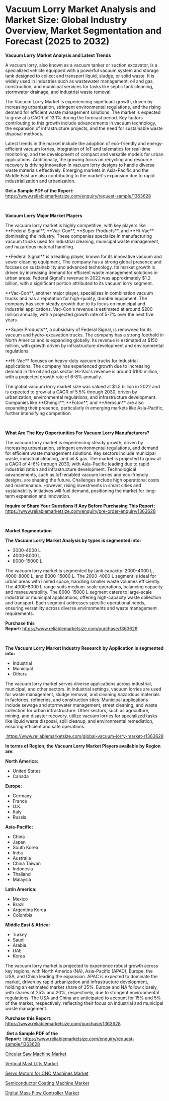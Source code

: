 <p><h1>Vacuum Lorry Market Analysis and Market Size: Global Industry Overview, Market Segmentation and Forecast (2025 to 2032)</h1></p><p><strong>Vacuum Lorry Market Analysis and Latest Trends</strong></p>
<p><p>A vacuum lorry, also known as a vacuum tanker or suction excavator, is a specialized vehicle equipped with a powerful vacuum system and storage tank designed to collect and transport liquid, sludge, or solid waste. It is widely used in industries such as wastewater management, oil and gas, construction, and municipal services for tasks like septic tank cleaning, stormwater drainage, and industrial waste removal.</p><p>The Vacuum Lorry Market is experiencing significant growth, driven by increasing urbanization, stringent environmental regulations, and the rising demand for efficient waste management solutions. The market is expected to grow at a CAGR of 13.1% during the forecast period. Key factors contributing to this growth include advancements in vacuum technology, the expansion of infrastructure projects, and the need for sustainable waste disposal methods.</p><p>Latest trends in the market include the adoption of eco-friendly and energy-efficient vacuum lorries, integration of IoT and telematics for real-time monitoring, and the development of compact and versatile models for urban applications. Additionally, the growing focus on recycling and resource recovery is driving innovation in vacuum lorry designs to handle diverse waste materials effectively. Emerging markets in Asia-Pacific and the Middle East are also contributing to the market's expansion due to rapid industrialization and urbanization.</p></p>
<p><strong>Get a Sample PDF of the Report:&nbsp;</strong> <a href="https://www.reliablemarketsize.com/enquiry/request-sample/1363628?utm_campaign=1991&utm_medium=2&utm_source=Github&utm_content=ia&utm_term=22012025&utm_id=vacuum-lorry">https://www.reliablemarketsize.com/enquiry/request-sample/1363628</a></p>
<p>&nbsp;</p>
<p><strong>Vacuum Lorry Major Market Players</strong></p>
<p><p>The vacuum lorry market is highly competitive, with key players like **Federal Signal**, **Vac-Con**, **Super Products**, and **Hi-Vac** dominating the industry. These companies specialize in manufacturing vacuum trucks used for industrial cleaning, municipal waste management, and hazardous material handling.</p><p>**Federal Signal** is a leading player, known for its innovative vacuum and sewer cleaning equipment. The company has a strong global presence and focuses on sustainability and advanced technology. Its market growth is driven by increasing demand for efficient waste management solutions in urban areas. Federal Signal's revenue in 2022 was approximately $1.2 billion, with a significant portion attributed to its vacuum lorry segment.</p><p>**Vac-Con**, another major player, specializes in combination vacuum trucks and has a reputation for high-quality, durable equipment. The company has seen steady growth due to its focus on municipal and industrial applications. Vac-Con's revenue is estimated at around $200 million annually, with a projected growth rate of 5-7% over the next five years.</p><p>**Super Products**, a subsidiary of Federal Signal, is renowned for its vacuum and hydro-excavation trucks. The company has a strong foothold in North America and is expanding globally. Its revenue is estimated at $150 million, with growth driven by infrastructure development and environmental regulations.</p><p>**Hi-Vac** focuses on heavy-duty vacuum trucks for industrial applications. The company has experienced growth due to increasing demand in the oil and gas sector. Hi-Vac's revenue is around $100 million, with a projected growth rate of 6-8% annually.</p><p>The global vacuum lorry market size was valued at $1.5 billion in 2022 and is expected to grow at a CAGR of 5.5% through 2030, driven by urbanization, environmental regulations, and infrastructure development. Companies like **Chengli**, **Foton**, and **Aerosun** are also expanding their presence, particularly in emerging markets like Asia-Pacific, further intensifying competition.</p></p>
<p>&nbsp;</p>
<p><strong>What Are The Key Opportunities For Vacuum Lorry Manufacturers?</strong></p>
<p><p>The vacuum lorry market is experiencing steady growth, driven by increasing urbanization, stringent environmental regulations, and demand for efficient waste management solutions. Key sectors include municipal waste, industrial cleaning, and oil & gas. The market is projected to grow at a CAGR of 4-6% through 2030, with Asia-Pacific leading due to rapid industrialization and infrastructure development. Technological advancements, such as IoT-enabled vacuum lorries and eco-friendly designs, are shaping the future. Challenges include high operational costs and maintenance. However, rising investments in smart cities and sustainability initiatives will fuel demand, positioning the market for long-term expansion and innovation.</p></p>
<p><strong>Inquire or Share Your Questions If Any Before Purchasing This Report:</strong> <a href="https://www.reliablemarketsize.com/enquiry/pre-order-enquiry/1363628?utm_campaign=1991&utm_medium=2&utm_source=Github&utm_content=ia&utm_term=22012025&utm_id=vacuum-lorry">https://www.reliablemarketsize.com/enquiry/pre-order-enquiry/1363628</a></p>
<p>&nbsp;</p>
<p><strong>Market Segmentation</strong></p>
<p><strong>The Vacuum Lorry Market Analysis by types is segmented into:</strong></p>
<p><ul><li>2000-4000 L</li><li>4000-8000 L</li><li>8000-15000 L</li></ul></p>
<p><p>The vacuum lorry market is segmented by tank capacity: 2000-4000 L, 4000-8000 L, and 8000-15000 L. The 2000-4000 L segment is ideal for urban areas with limited space, handling smaller waste volumes efficiently. The 4000-8000 L range suits medium-scale operations, balancing capacity and maneuverability. The 8000-15000 L segment caters to large-scale industrial or municipal applications, offering high-capacity waste collection and transport. Each segment addresses specific operational needs, ensuring versatility across diverse environments and waste management requirements.</p></p>
<p><strong>Purchase this Report:&nbsp;</strong><a href="https://www.reliablemarketsize.com/purchase/1363628?utm_campaign=1991&utm_medium=2&utm_source=Github&utm_content=ia&utm_term=22012025&utm_id=vacuum-lorry">https://www.reliablemarketsize.com/purchase/1363628</a></p>
<p>&nbsp;</p>
<p><strong>The Vacuum Lorry Market Industry Research by Application is segmented into:</strong></p>
<p><ul><li>Industrial</li><li>Municipal</li><li>Others</li></ul></p>
<p><p>The vacuum lorry market serves diverse applications across industrial, municipal, and other sectors. In industrial settings, vacuum lorries are used for waste management, sludge removal, and cleaning hazardous materials in factories, refineries, and construction sites. Municipal applications include sewage and stormwater management, street cleaning, and waste collection for urban infrastructure. Other sectors, such as agriculture, mining, and disaster recovery, utilize vacuum lorries for specialized tasks like liquid waste disposal, spill cleanup, and environmental remediation, ensuring efficient and safe operations.</p></p>
<p><a href="https://www.reliablemarketsize.com/global-vacuum-lorry-market-r1363628?utm_campaign=1991&utm_medium=2&utm_source=Github&utm_content=ia&utm_term=22012025&utm_id=vacuum-lorry">&nbsp;https://www.reliablemarketsize.com/global-vacuum-lorry-market-r1363628</a></p>
<p><strong>In terms of Region, the Vacuum Lorry Market Players available by Region are:</strong></p>
<p>
    <p> <strong> North America: </strong>
        <ul>
            <li>United States</li>
            <li>Canada</li>
        </ul>
        </p> 
    <p> <strong> Europe: </strong>
        <ul>
            <li>Germany</li>
            <li>France</li>
            <li>U.K.</li>
            <li>Italy</li>
            <li>Russia</li>
        </ul>
        </p> 
    <p> <strong> Asia-Pacific: </strong>
        <ul>
            <li>China</li>
            <li>Japan</li>
            <li>South Korea</li>
            <li>India</li>
            <li>Australia</li>
            <li>China Taiwan</li>
            <li>Indonesia</li>
            <li>Thailand</li>
            <li>Malaysia</li>
        </ul>
        </p> 
    <p> <strong> Latin America: </strong>
        <ul>
            <li>Mexico</li>
            <li>Brazil</li>
            <li>Argentina Korea</li>
            <li>Colombia</li>
        </ul>
        </p> 
    <p> <strong> Middle East & Africa: </strong>
        <ul>
            <li>Turkey</li>
            <li>Saudi</li>
            <li>Arabia</li>
            <li>UAE</li>
            <li>Korea</li>
        </ul>
    </p>
    </p>
<p><p>The vacuum lorry market is projected to experience robust growth across key regions, with North America (NA), Asia-Pacific (APAC), Europe, the USA, and China leading the expansion. APAC is expected to dominate the market, driven by rapid urbanization and infrastructure development, holding an estimated market share of 35%. Europe and NA follow closely, with shares of 25% and 20%, respectively, due to stringent environmental regulations. The USA and China are anticipated to account for 15% and 5% of the market, respectively, reflecting their focus on industrial and municipal waste management.</p></p>
<p><strong>Purchase this Report: </strong><a href="https://www.reliablemarketsize.com/purchase/1363628?utm_campaign=1991&utm_medium=2&utm_source=Github&utm_content=ia&utm_term=22012025&utm_id=vacuum-lorry">https://www.reliablemarketsize.com/purchase/1363628</a></p>
<p>&nbsp;<strong>Get a Sample PDF of the Report:&nbsp;&nbsp;</strong><a href="https://www.reliablemarketsize.com/enquiry/request-sample/1363628?utm_campaign=1991&utm_medium=2&utm_source=Github&utm_content=ia&utm_term=22012025&utm_id=vacuum-lorry">https://www.reliablemarketsize.com/enquiry/request-sample/1363628</a></p>
<p><strong></strong></p>
<p><p><a href="https://www.linkedin.com/pulse/circular-saw-machine-market-insights-revenue-forecast-91-cagr-4slbe?utm_campaign=1991&utm_medium=2&utm_source=Github&utm_content=ia&utm_term=22012025&utm_id=vacuum-lorry">Circular Saw Machine Market</a></p><p><a href="https://www.linkedin.com/pulse/vertical-mast-lifts-market-trends-forecast-growth-potential-p0cic?utm_campaign=1991&utm_medium=2&utm_source=Github&utm_content=ia&utm_term=22012025&utm_id=vacuum-lorry">Vertical Mast Lifts Market</a></p><p><a href="https://www.linkedin.com/pulse/servo-motors-cnc-machines-market-refracting-trends-zyo0c?utm_campaign=1991&utm_medium=2&utm_source=Github&utm_content=ia&utm_term=22012025&utm_id=vacuum-lorry">Servo Motors for CNC Machines Market</a></p><p><a href="https://www.linkedin.com/pulse/strong-growth-anticipated-global-semiconductor-coating-machine-bdn4e?utm_campaign=1991&utm_medium=2&utm_source=Github&utm_content=ia&utm_term=22012025&utm_id=vacuum-lorry">Semiconductor Coating Machine Market</a></p><p><a href="https://www.linkedin.com/pulse/digital-mass-flow-controller-market-analysis-sizetrends-ao8ce?utm_campaign=1991&utm_medium=2&utm_source=Github&utm_content=ia&utm_term=22012025&utm_id=vacuum-lorry">Digital Mass Flow Controller Market</a></p></p>